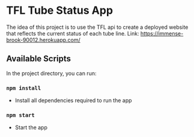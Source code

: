 # TFL Tube Status App
The idea of this project is to use the TFL api to create a deployed website that reflects the current status of each tube line.
Link: https://immense-brook-90012.herokuapp.com/

## Available Scripts
In the project directory, you can run:
### `npm install`
- Install all dependencies required to run the app
### `npm start`
- Start the app 

